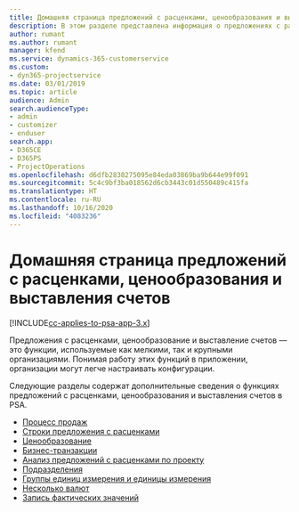 ```yaml
---
title: Домашняя страница предложений с расценками, ценообразования и выставления счетов
description: В этом разделе представлена информация о предложениях с расценками, ценообразовании и выставлении счетов.
author: rumant
ms.author: rumant
manager: kfend
ms.service: dynamics-365-customerservice
ms.custom:
- dyn365-projectservice
ms.date: 03/01/2019
ms.topic: article
audience: Admin
search.audienceType:
- admin
- customizer
- enduser
search.app:
- D365CE
- D365PS
- ProjectOperations
ms.openlocfilehash: d6dfb2838275095e84eda03869ba9b644e99f091
ms.sourcegitcommit: 5c4c9bf3ba018562d6cb3443c01d550489c415fa
ms.translationtype: HT
ms.contentlocale: ru-RU
ms.lasthandoff: 10/16/2020
ms.locfileid: "4083236"
---
```

# <a name="quoting-pricing-and-billing-home-page"></a>Домашняя страница предложений с расценками, ценообразования и выставления счетов

[!INCLUDE[cc-applies-to-psa-app-3.x](../includes/cc-applies-to-psa-app-3x.md)]

Предложения с расценками, ценообразование и выставление счетов — это функции, используемые как мелкими, так и крупными организациями. Понимая работу этих функций в приложении, организации могут легче настраивать конфигурации.

Следующие разделы содержат дополнительные сведения о функциях предложений с расценками, ценообразования и выставления счетов в PSA.

- [Процесс продаж](basic-sales-process.md)
- [Строки предложения с расценками](basic-quote-lines.md)
- [Ценообразование](basic-pricing.md)
- [Бизнес-транзакции](basic-business-transactions.md)
- [Анализ предложений с расценками по проекту](basic-analyzing-quotes.md)
- [Подразделения](advanced-organizational.md)
- [Группы единиц измерения и единицы измерения](advanced-units.md)
- [Несколько валют](advanced-currency.md)
- [Запись фактических значений](advanced-actuals.md)
